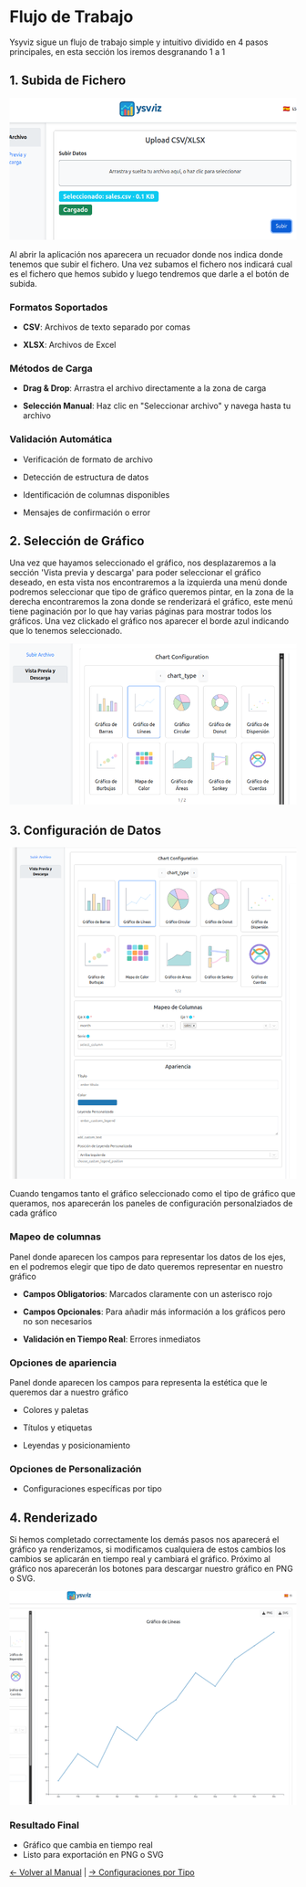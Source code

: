 # Flujo de Trabajo

  

Ysyviz sigue un flujo de trabajo simple y intuitivo dividido en 4 pasos principales, en esta sección los iremos desgranando 1 a 1

  

## 1. Subida de Fichero

![Interfaz de carga de archivos](./subidafichero.png)

Al abrir la aplicación nos aparecera un recuador donde nos indica donde tenemos que subir el fichero. Una vez subamos el fichero nos indicará cual es el fichero que hemos subido y luego tendremos que darle a el botón de subida.

### Formatos Soportados

-  **CSV**: Archivos de texto separado por comas

-  **XLSX**: Archivos de Excel

  

### Métodos de Carga

-  **Drag & Drop**: Arrastra el archivo directamente a la zona de carga

-  **Selección Manual**: Haz clic en "Seleccionar archivo" y navega hasta tu archivo

  

### Validación Automática

- Verificación de formato de archivo

- Detección de estructura de datos

- Identificación de columnas disponibles

- Mensajes de confirmación o error

  

## 2. Selección de Gráfico


Una vez que hayamos seleccionado el gráfico, nos desplazaremos a la sección 'Vista previa y descarga' para poder seleccionar el gráfico deseado, en esta vista nos encontraremos a la izquierda una menú donde podremos seleccionar que tipo de gráfico queremos pintar, en la zona de la derecha encontraremos la zona donde se renderizará el gráfico, este menú tiene paginación por lo que hay varias páginas para mostrar todos los gráficos. Una vez clickado el gráfico nos aparecer el borde azul indicando que lo tenemos seleccionado.

![Selector de tipos de gráfico](./selecciongraficos.png)

## 3. Configuración de Datos

![Panel de configuración](./configuracion.png)

Cuando tengamos tanto el gráfico seleccionado como el tipo de gráfico que queramos, nos aparecerán los paneles de configuración personalziados de cada gráfico

### Mapeo de columnas

Panel donde aparecen los campos para representar los datos de los ejes, en el podremos elegir que tipo de dato queremos representar en nuestro gráfico

-  **Campos Obligatorios**: Marcados claramente con un asterisco rojo

-  **Campos Opcionales**: Para añadir más información a los gráficos pero no son necesarios 

-  **Validación en Tiempo Real**: Errores inmediatos
  

### Opciones de apariencia

Panel donde aparecen los campos para representa la estética que le queremos dar a nuestro gráfico

- Colores y paletas

- Títulos y etiquetas

- Leyendas y posicionamiento

### Opciones de Personalización

- Configuraciones específicas por tipo



## 4. Renderizado

Si hemos completado correctamente los demás pasos nos aparecerá el gráfico ya renderizamos, si modificamos cualquiera de estos  cambios los cambios se aplicarán en tiempo real y cambiará el gráfico. Próximo al gráfico nos aparecerán los botones para descargar nuestro gráfico en PNG o SVG.


![Gráfico renderizado con controles](./render.png)

### Resultado Final

- Gráfico que cambia en tiempo real
- Listo para exportación en PNG o SVG
  

  

[← Volver al Manual](./) | [→ Configuraciones por Tipo](./chart-configs)
